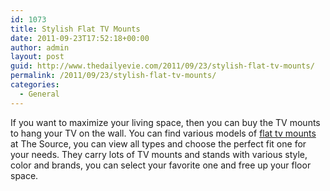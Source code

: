 ```yaml
---
id: 1073
title: Stylish Flat TV Mounts
date: 2011-09-23T17:52:18+00:00
author: admin
layout: post
guid: http://www.thedailyevie.com/2011/09/23/stylish-flat-tv-mounts/
permalink: /2011/09/23/stylish-flat-tv-mounts/
categories:
  - General
---
```

If you want to maximize your living space, then you can buy the TV mounts to hang your TV on the wall. You can find various models of [flat tv mounts](http://www.thesource.ca/estore/category.aspx?language=en-CA&catalog=Online&category=TV+Stands) at The Source, you can view all types and choose the perfect fit one for your needs. They carry lots of TV mounts and stands with various style, color and brands, you can select your favorite one and free up your floor space.
